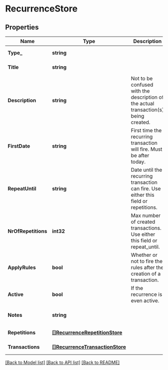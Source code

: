 # RecurrenceStore

## Properties
Name | Type | Description | Notes
------------ | ------------- | ------------- | -------------
**Type_** | **string** |  | [default to null]
**Title** | **string** |  | [default to null]
**Description** | **string** | Not to be confused with the description of the actual transaction(s) being created. | [optional] [default to null]
**FirstDate** | **string** | First time the recurring transaction will fire. Must be after today. | [default to null]
**RepeatUntil** | **string** | Date until the recurring transaction can fire. Use either this field or repetitions. | [default to null]
**NrOfRepetitions** | **int32** | Max number of created transactions. Use either this field or repeat_until. | [optional] [default to null]
**ApplyRules** | **bool** | Whether or not to fire the rules after the creation of a transaction. | [optional] [default to null]
**Active** | **bool** | If the recurrence is even active. | [optional] [default to null]
**Notes** | **string** |  | [optional] [default to null]
**Repetitions** | [**[]RecurrenceRepetitionStore**](RecurrenceRepetitionStore.md) |  | [default to null]
**Transactions** | [**[]RecurrenceTransactionStore**](RecurrenceTransactionStore.md) |  | [default to null]

[[Back to Model list]](../README.md#documentation-for-models) [[Back to API list]](../README.md#documentation-for-api-endpoints) [[Back to README]](../README.md)

